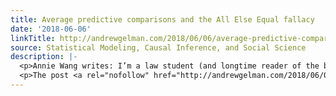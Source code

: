 ```yaml
---
title: Average predictive comparisons and the All Else Equal fallacy
date: '2018-06-06'
linkTitle: http://andrewgelman.com/2018/06/06/average-predictive-comparisons-else-equal-fallacy/
source: Statistical Modeling, Causal Inference, and Social Science
description: |-
  <p>Annie Wang writes: I’m a law student (and longtime reader of the blog), and I’m writing to flag a variant of the “All Else Equal” fallacy in ProPublica’s article on the COMPAS Risk Recidivism Algorithm. The article analyzes how statistical risk assessments, which are used in sentencing and bail hearings, are racially biased. (Although this [&#8230;]</p>
  <p>The post <a rel="nofollow" href="http://andrewgelman.com/2018/06/06/average-predictive-comparisons-else-equal-fallacy/">Average predictive
---
```

